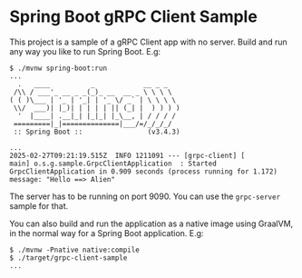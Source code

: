 # Spring Boot gRPC Client Sample

This project is a sample of a gRPC Client app with no server. Build and run any way you like to run Spring Boot. E.g:

```
$ ./mvnw spring-boot:run
...
  .   ____          _            __ _ _
 /\\ / ___'_ __ _ _(_)_ __  __ _ \ \ \ \
( ( )\___ | '_ | '_| | '_ \/ _` | \ \ \ \
 \\/  ___)| |_)| | | | | || (_| |  ) ) ) )
  '  |____| .__|_| |_|_| |_\__, | / / / /
 =========|_|==============|___/=/_/_/_/
 :: Spring Boot ::                (v3.4.3)

...
2025-02-27T09:21:19.515Z  INFO 1211091 --- [grpc-client] [           main] o.s.g.sample.GrpcClientApplication  : Started GrpcClientApplication in 0.909 seconds (process running for 1.172)
message: "Hello ==> Alien"
```

The server has to be running on port 9090. You can use the `grpc-server` sample for that.

You can also build and run the application as a native image using GraalVM, in the normal way for a Spring Boot application. E.g:

```
$ ./mvnw -Pnative native:compile
$ ./target/grpc-client-sample
...